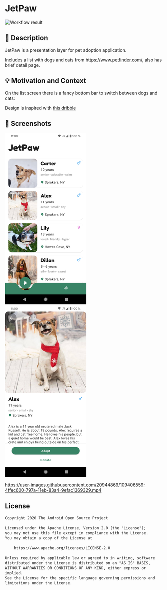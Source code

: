 # JetPaw

![Workflow result](https://github.com/oleksandrbalan/android-dev-challenge-compose/workflows/Check/badge.svg)


## :scroll: Description
JetPaw is a presentation layer for pet adoption application.

Includes a list with dogs and cats from https://www.petfinder.com/, also has brief detail page.

## :bulb: Motivation and Context

On the list screen there is a fancy bottom bar to switch between dogs and cats:

Design is inspired with [this dribble](https://dribbble.com/shots/5967252-Tab-Bar-Animation)

## :camera_flash: Screenshots
<img src="/results/screenshot_1.png" width="260">&emsp;<img src="/results/screenshot_2.png" width="260">

https://user-images.githubusercontent.com/20944869/109406559-4ffec600-797a-11eb-83a4-9efac1369329.mp4


## License
```
Copyright 2020 The Android Open Source Project

Licensed under the Apache License, Version 2.0 (the "License");
you may not use this file except in compliance with the License.
You may obtain a copy of the License at

    https://www.apache.org/licenses/LICENSE-2.0

Unless required by applicable law or agreed to in writing, software
distributed under the License is distributed on an "AS IS" BASIS,
WITHOUT WARRANTIES OR CONDITIONS OF ANY KIND, either express or implied.
See the License for the specific language governing permissions and
limitations under the License.
```
